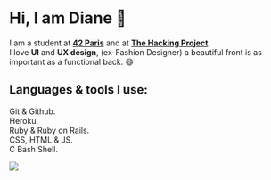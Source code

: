 # Hi, I am Diane 👋

I am a student at [**42 Paris**](https://www.42.fr/) and at [**The Hacking Project**](https://www.thehackingproject.org/).  
I love **UI** and **UX design**, (ex-Fashion Designer) a beautiful front is as important as a functional back. 😄

## Languages & tools I use:

Git & Github.  
Heroku.  
Ruby & Ruby on Rails.  
CSS, HTML & JS.  
C Bash Shell.  


[![](https://github.com/saadeghi/saadeghi/blob/master/dino.gif)](#)


